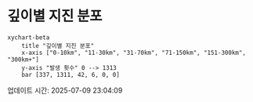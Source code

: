 # 깊이별 지진 분포

```mermaid
xychart-beta
    title "깊이별 지진 분포"
    x-axis ["0-10km", "11-30km", "31-70km", "71-150km", "151-300km", "300km+"]
    y-axis "발생 횟수" 0 --> 1313
    bar [337, 1311, 42, 6, 0, 0]
```

업데이트 시간: 2025-07-09 23:04:09
